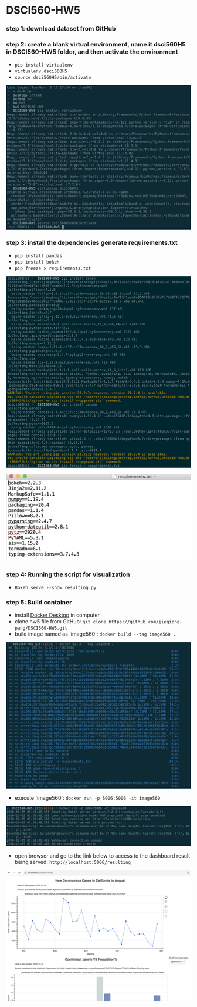 # DSCI560-HW5

### step 1: download dataset from GitHub

### step 2: create a blank virtual environment, name it dsci560H5 in DSCI560-HW5 folder, and then activate the environment
- `pip install virtualenv`
- `virtualenv dsci560H5`
- `source dsci560H5/bin/activate`

![data](https://github.com/jieqiong-pang/DSCI560-HW5/blob/main/Screenshot1.png)

### step 3: install the dependencies generate requirements.txt
- `pip install pandas`
- `pip install bokeh`
- `pip freeze > requirements.txt`

![data](https://github.com/jieqiong-pang/DSCI560-HW5/blob/main/Screenshot2.png)

![data](https://github.com/jieqiong-pang/DSCI560-HW5/blob/main/Screenshot3.png)

### step 4: Running the script for visualization
- `Bokeh serve --show resulting.py`

### step 5: Build container
- install [Docker Desktop](https://www.docker.com/products/docker-desktop) in computer
- clone hw5 file from GitHub: `git clone https://github.com/jieqiong-pang/DSCI560-HW5.git`
- build image named as 'image560': `docker build --tag image560 .`

![data](https://github.com/jieqiong-pang/DSCI560-HW5/blob/main/Screenshot4.png)

- execute 'image560': `docker run -p 5006:5006 -it image560`

![data](https://github.com/jieqiong-pang/DSCI560-HW5/blob/main/Screenshot5.png)

- open browser and go to the link below to access to the dashboard result being served:
`http://localhost:5006/resulting`

![data](https://github.com/jieqiong-pang/DSCI560-HW5/blob/main/Screenshot6.png)

